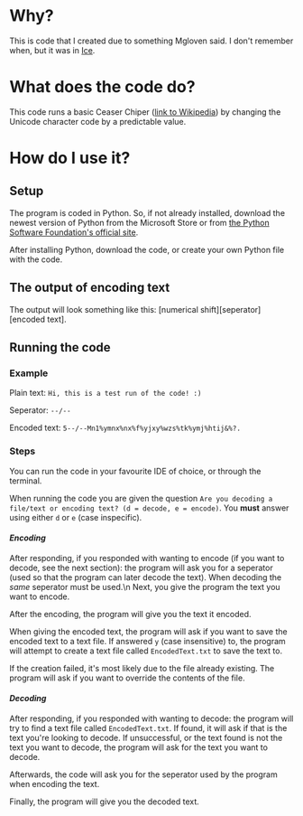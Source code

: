 # Why?
This is code that I created due to something Mgloven said. I don't remember when, but it was in [Ice](https://discord.com/channels/@me/759616929085784065).

# What does the code do?
This code runs a basic Ceaser Chiper ([link to Wikipedia](https://en.wikipedia.org/wiki/Caesar_cipher)) by changing the Unicode character code by a predictable value.

# How do I use it?

## Setup
The program is coded in Python. So, if not already installed, download the newest version of Python from the Microsoft Store or from [the Python Software Foundation's official site](https://www.python.org/downloads/).

After installing Python, download the code, or create your own Python file with the code.

## The output of encoding text
The output will look something like this: \[numerical shift]\[seperator]\[encoded text].

## Running the code
### Example
Plain text: `Hi, this is a test run of the code! :)` 

Seperator: `--/--`

Encoded text: `5--/--Mn1%ymnx%nx%f%yjxy%wzs%tk%ymj%htij&%?.`

### Steps
You can run the code in your favourite IDE of choice, or through the terminal.

When running the code you are given the question `Are you decoding a file/text or encoding text? (d = decode, e = encode)`. You **must** answer using either `d` or `e` (case inspecific).
#### *Encoding*
After responding, if you responded with wanting to encode (if you want to decode, see the next section): the program will ask you for a seperator (used so that the program can later decode the text). When decoding the *same* seperator must be used.\n
Next, you give the program the text you want to encode.

After the encoding, the program will give you the text it encoded.

When giving the encoded text, the program will ask if you want to save the encoded text to a text file. If answered `y` (case insensitive) to, the program will attempt to create a text file called `EncodedText.txt` to save the text to.

If the creation failed, it's most likely due to the file already existing. The program will ask if you want to override the contents of the file.
#### *Decoding*
After responding, if you responded with wanting to decode: the program will try to find a text file called `EncodedText.txt`. If found, it will ask if that is the text you're looking to decode. If unsuccessful, or the text found is not the text you want to decode, the program will ask for the text you want to decode.

Afterwards, the code will ask you for the seperator used by the program when encoding the text.

Finally, the program will give you the decoded text.
